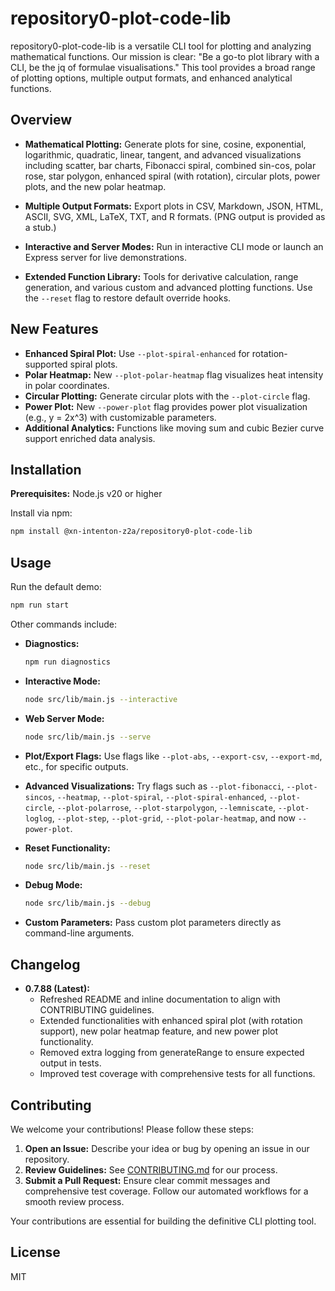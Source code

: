 # repository0-plot-code-lib

repository0-plot-code-lib is a versatile CLI tool for plotting and analyzing mathematical functions. Our mission is clear: "Be a go-to plot library with a CLI, be the jq of formulae visualisations." This tool provides a broad range of plotting options, multiple output formats, and enhanced analytical functions.

## Overview

- **Mathematical Plotting:** Generate plots for sine, cosine, exponential, logarithmic, quadratic, linear, tangent, and advanced visualizations including scatter, bar charts, Fibonacci spiral, combined sin-cos, polar rose, star polygon, enhanced spiral (with rotation), circular plots, power plots, and the new polar heatmap.

- **Multiple Output Formats:** Export plots in CSV, Markdown, JSON, HTML, ASCII, SVG, XML, LaTeX, TXT, and R formats. (PNG output is provided as a stub.)

- **Interactive and Server Modes:** Run in interactive CLI mode or launch an Express server for live demonstrations.

- **Extended Function Library:** Tools for derivative calculation, range generation, and various custom and advanced plotting functions. Use the `--reset` flag to restore default override hooks.

## New Features

- **Enhanced Spiral Plot:** Use `--plot-spiral-enhanced` for rotation-supported spiral plots.
- **Polar Heatmap:** New `--plot-polar-heatmap` flag visualizes heat intensity in polar coordinates.
- **Circular Plotting:** Generate circular plots with the `--plot-circle` flag.
- **Power Plot:** New `--power-plot` flag provides power plot visualization (e.g., y = 2x^3) with customizable parameters.
- **Additional Analytics:** Functions like moving sum and cubic Bezier curve support enriched data analysis.

## Installation

**Prerequisites:** Node.js v20 or higher

Install via npm:

```bash
npm install @xn-intenton-z2a/repository0-plot-code-lib
```

## Usage

Run the default demo:

```bash
npm run start
```

Other commands include:

- **Diagnostics:**
  ```bash
  npm run diagnostics
  ```

- **Interactive Mode:**
  ```bash
  node src/lib/main.js --interactive
  ```

- **Web Server Mode:**
  ```bash
  node src/lib/main.js --serve
  ```

- **Plot/Export Flags:** Use flags like `--plot-abs`, `--export-csv`, `--export-md`, etc., for specific outputs.

- **Advanced Visualizations:** Try flags such as `--plot-fibonacci`, `--plot-sincos`, `--heatmap`, `--plot-spiral`, `--plot-spiral-enhanced`, `--plot-circle`, `--plot-polarrose`, `--plot-starpolygon`, `--lemniscate`, `--plot-loglog`, `--plot-step`, `--plot-grid`, `--plot-polar-heatmap`, and now `--power-plot`.

- **Reset Functionality:**
  ```bash
  node src/lib/main.js --reset
  ```

- **Debug Mode:**
  ```bash
  node src/lib/main.js --debug
  ```

- **Custom Parameters:** Pass custom plot parameters directly as command-line arguments.

## Changelog

- **0.7.88 (Latest):**
  - Refreshed README and inline documentation to align with CONTRIBUTING guidelines.
  - Extended functionalities with enhanced spiral plot (with rotation support), new polar heatmap feature, and new power plot functionality.
  - Removed extra logging from generateRange to ensure expected output in tests.
  - Improved test coverage with comprehensive tests for all functions.

## Contributing

We welcome your contributions! Please follow these steps:

1. **Open an Issue:** Describe your idea or bug by opening an issue in our repository.
2. **Review Guidelines:** See [CONTRIBUTING.md](./CONTRIBUTING.md) for our process.
3. **Submit a Pull Request:** Ensure clear commit messages and comprehensive test coverage. Follow our automated workflows for a smooth review process.

Your contributions are essential for building the definitive CLI plotting tool.

## License

MIT
